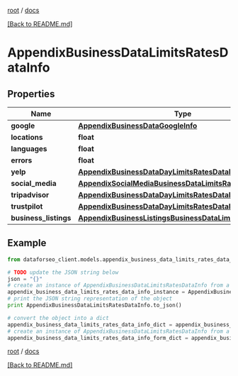 [root](./../ "root") / [docs](./ "docs")

[[Back to README.md]](./../README.md "[Back to README.md]")

# AppendixBusinessDataLimitsRatesDataInfo

## Properties

Name | Type | Description | Notes
------------ | ------------- | ------------- | -------------
**google** | [**AppendixBusinessDataGoogleInfo**](AppendixBusinessDataGoogleInfo.md) |  | [optional]
**locations** | **float** |  | [optional]
**languages** | **float** |  | [optional]
**errors** | **float** |  | [optional]
**yelp** | [**AppendixBusinessDataDayLimitsRatesDataInfo**](AppendixBusinessDataDayLimitsRatesDataInfo.md) |  | [optional]
**social_media** | [**AppendixSocialMediaBusinessDataLimitsRatesDataInfo**](AppendixSocialMediaBusinessDataLimitsRatesDataInfo.md) |  | [optional]
**tripadvisor** | [**AppendixBusinessDataDayLimitsRatesDataInfo**](AppendixBusinessDataDayLimitsRatesDataInfo.md) |  | [optional]
**trustpilot** | [**AppendixBusinessDataDayLimitsRatesDataInfo**](AppendixBusinessDataDayLimitsRatesDataInfo.md) |  | [optional]
**business_listings** | [**AppendixBusinessListingsBusinessDataLimitsRatesDataInfo**](AppendixBusinessListingsBusinessDataLimitsRatesDataInfo.md) |  | [optional]

## Example

```python
from dataforseo_client.models.appendix_business_data_limits_rates_data_info import AppendixBusinessDataLimitsRatesDataInfo

# TODO update the JSON string below
json = "{}"
# create an instance of AppendixBusinessDataLimitsRatesDataInfo from a JSON string
appendix_business_data_limits_rates_data_info_instance = AppendixBusinessDataLimitsRatesDataInfo.from_json(json)
# print the JSON string representation of the object
print AppendixBusinessDataLimitsRatesDataInfo.to_json()

# convert the object into a dict
appendix_business_data_limits_rates_data_info_dict = appendix_business_data_limits_rates_data_info_instance.to_dict()
# create an instance of AppendixBusinessDataLimitsRatesDataInfo from a dict
appendix_business_data_limits_rates_data_info_form_dict = appendix_business_data_limits_rates_data_info.from_dict(appendix_business_data_limits_rates_data_info_dict)
```

  

[root](./../ "root") / [docs](./ "docs")

[[Back to README.md]](./../README.md "[Back to README.md]")